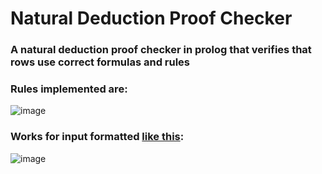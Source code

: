 # Natural Deduction Proof Checker

### A natural deduction proof checker in prolog that verifies that rows use correct formulas and rules

### Rules implemented are:
![image](https://github.com/AlexanderJarvheden/DD1351-Logic-for-Computer-Scientists/assets/131161901/9298e7a5-2898-4c24-97f2-e91034f5e123)

### Works for input formatted [like this](https://github.com/AlexanderJarvheden/DD1351-Logic-for-Computer-Scientists/blob/main/LAB2/tests/valid22.txt):
![image](https://github.com/AlexanderJarvheden/DD1351-Logic-for-Computer-Scientists/assets/131161901/27758b26-1fee-425c-b95a-3ef4424083f9)


